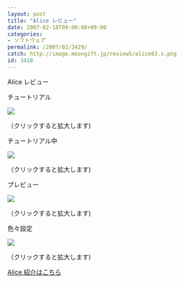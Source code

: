 ```yaml
---
layout: post
title: "Alice レビュー"
date: 2007-02-18T09:00:00+09:00
categories:
- ソフトウェア
permalink: /2007/02/3429/
catch: http://image.moongift.jp/review5/alice03.s.png
id: 3410
---
```

Alice レビュー  
<!--more-->

チュートリアル

  

[![](http://image.moongift.jp/review5/alice01.s.png)](http://image.moongift.jp/review5/alice01.png)  
  
（クリックすると拡大します)

  

チュートリアル中

  

[![](http://image.moongift.jp/review5/alice02.s.png)](http://image.moongift.jp/review5/alice02.png)  
  
（クリックすると拡大します)

  

プレビュー

  

[![](http://image.moongift.jp/review5/alice03.s.png)](http://image.moongift.jp/review5/alice03.png)  
  
（クリックすると拡大します)

  

色々設定

  

[![](http://image.moongift.jp/review5/alice04.s.png)](http://image.moongift.jp/review5/alice04.png)  
  
（クリックすると拡大します)

  

[Alice 紹介はこちら](http://oss.moongift.jp/intro/i-3425.html)

